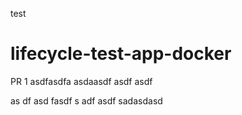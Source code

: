 test

# lifecycle-test-app-docker

PR 1
asdfasdfa
asdaasdf asdf asdf

as
df asd fasdf
s
adf asdf
sadasdasd
